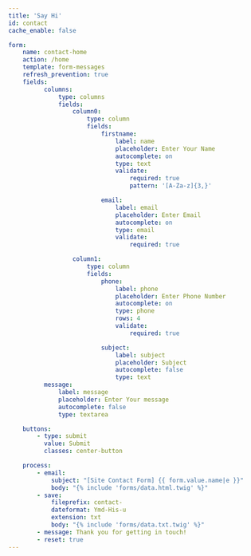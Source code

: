 ```yaml
---
title: 'Say Hi'
id: contact
cache_enable: false

form:
    name: contact-home
    action: /home
    template: form-messages
    refresh_prevention: true
    fields:
          columns:
              type: columns
              fields:
                  column0:
                      type: column
                      fields:
                          firstname:
                              label: name
                              placeholder: Enter Your Name
                              autocomplete: on
                              type: text
                              validate:
                                  required: true
                                  pattern: '[A-Za-z]{3,}'

                          email:
                              label: email
                              placeholder: Enter Email
                              autocomplete: on
                              type: email
                              validate:
                                  required: true

                  column1:
                      type: column
                      fields:
                          phone:
                              label: phone
                              placeholder: Enter Phone Number
                              autocomplete: on
                              type: phone
                              rows: 4
                              validate:
                                  required: true

                          subject:
                              label: subject
                              placeholder: Subject
                              autocomplete: false
                              type: text
          message:
              label: message
              placeholder: Enter Your message
              autocomplete: false
              type: textarea

    buttons:
        - type: submit
          value: Submit
          classes: center-button

    process:
        - email:
            subject: "[Site Contact Form] {{ form.value.name|e }}"
            body: "{% include 'forms/data.html.twig' %}"
        - save:
            fileprefix: contact-
            dateformat: Ymd-His-u
            extension: txt
            body: "{% include 'forms/data.txt.twig' %}"
        - message: Thank you for getting in touch!
        - reset: true
---
```

<div id="form-result"></div>
